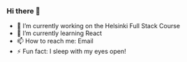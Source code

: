 ### Hi there 👋
- 🔭 I’m currently working on the Helsinki Full Stack Course
- 🌱 I’m currently learning React
- 📫 How to reach me: Email
- ⚡ Fun fact: I sleep with my eyes open!
<!--
**dinningway/dinningway** is a ✨ _special_ ✨ repository because its `README.md` (this file) appears on your GitHub profile.

Here are some ideas to get you started:

- 🔭 I’m currently working on ...
- 🌱 I’m currently learning ...
- 👯 I’m looking to collaborate on ...
- 🤔 I’m looking for help with ...
- 💬 Ask me about ...
- 📫 How to reach me: ...
- 😄 Pronouns: ...
- ⚡ Fun fact: ...
-->
